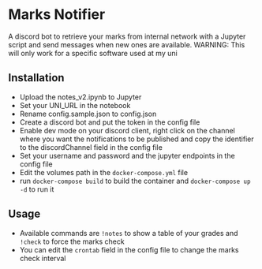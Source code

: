 # Marks Notifier
A discord bot to retrieve your marks from internal network with a Jupyter script and send messages when new ones are available.
WARNING: This will only work for a specific software used at my uni

## Installation
 - Upload the notes_v2.ipynb to Jupyter
 - Set your UNI_URL in the notebook
 - Rename config.sample.json to config.json
 - Create a discord bot and put the token in the config file
 - Enable dev mode on your discord client, right click on the channel where you want the notifications to be published and copy the identifier to the discordChannel field in the config file
 - Set your username and password and the jupyter endpoints in the config file
 - Edit the volumes path in the `docker-compose.yml` file
 - run `docker-compose build` to build the container and `docker-compose up -d` to run it

## Usage
 - Available commands are `!notes` to show a table of your grades and `!check` to force the marks check
 - You can edit the `crontab` field in the config file to change the marks check interval
